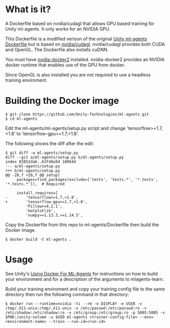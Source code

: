 # What is it?
A Dockerfile based on nvidia/cudagl that allows GPU based training for Unity ml-agents. It only works for an NVIDIA GPU. 

This Dockerfile is a modified verison of the original [Unity ml-agents
Dockerfile](https://github.com/Unity-Technologies/ml-agents/blob/master/docs/Using-Docker.md)
but is based on
[nvidia/cudagl](https://hub.docker.com/r/nvidia/cudagl). nvidia/cudagl
provides both CUDA and OpenGL. The Dockerfile also installs cuDNN.

You must have
[nvidia-docker2](https://github.com/nvidia/nvidia-docker/wiki/Installation-%28version-2.0%29)
installed. nvidia-docker2 provides an NVIDIA docker runtime that
enables use of the GPU from docker.

Since OpenGL is also installed you are not required to use a headless training enviroment.

# Building the Docker image

```
$ git clone https://github.com/Unity-Technologies/ml-agents.git
$ cd ml-agents
```

Edit the ml-agents/ml-agents/setup.py script and change 'tensorflow>=1.7,<1.8' to 'tensorflow-gpu>=1.7,<1.8'.

The following shows the diff after the edit:

```
$ git diff -w ml-agents/setup.py
diff --git a/ml-agents/setup.py b/ml-agents/setup.py
index 83852da6..63f48a94 100644
--- a/ml-agents/setup.py
+++ b/ml-agents/setup.py
@@ -28,7 +28,7 @@ setup(
     packages=find_packages(exclude=['tests', 'tests.*', '*.tests', '*.tests.*']),  # Required

     install_requires=[
-        'tensorflow>=1.7,<1.8',
+        'tensorflow-gpu>=1.7,<1.8',
         'Pillow>=4.2.1',
         'matplotlib',
         'numpy>=1.13.3,<=1.14.5',
```

Copy the Dockerfile from this repo to ml-agents/Dockerfile then build the Docker image.

```
$ docker build -t ml-agents .
```

# Usage

See Unity's [Using Docker For ML-Agents](https://github.com/Unity-Technologies/ml-agents/blob/master/docs/Using-Docker.md) for instructions on how to build your environment and for a description of the arguments to mlagents-learn.

Build your training enviroment and copy your training config file to the same directory then run the following command in that directory:

```
$ docker run --runtime=nvidia -ti --rm -e DISPLAY -e USER -v /tmp/.X11-unix:/tmp/.X11-unix -v /etc/passwd:/etc/passwd:ro -v /etc/shadow:/etc/shadow:ro -v /etc/group:/etc/group:ro -p 5005:5005 -v $PWD:/unity-volume -u $UID ml-agents <trainer-config-file> --env=<environment-name> --train --run-id=<run-id>
```
